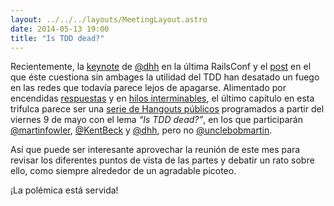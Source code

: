 ```yaml
---
layout: ../../../layouts/MeetingLayout.astro
date: 2014-05-13 19:00
title: "Is TDD dead?"
---
```


Recientemente, la [keynote](https://www.youtube.com/watch?v=9LfmrkyP81M) de [@dhh](https://twitter.com/dhh) en la última RailsConf y el [post](http://david.heinemeierhansson.com/2014/tdd-is-dead-long-live-testing.html) en el que éste cuestiona sin ambages la utilidad del TDD han desatado un fuego en las redes que todavía parece lejos de apagarse. Alimentado por encendidas [respuestas](http://blog.8thlight.com/uncle-bob/2014/04/25/MonogamousTDD.html) y en [hilos interminables](https://news.ycombinator.com/item?id=7633254), el último capítulo en esta trifulca parece ser una [serie de Hangouts públicos](http://martinfowler.com/snips/201405071053.html) programados a partir del viernes 9 de mayo con el lema _“Is TDD dead?”_, en los que participarán [@martinfowler](https://twitter.com/martinfowler), [@KentBeck](https://twitter.com/KentBeck) y [@dhh](https://twitter.com/dhh), pero no [@unclebobmartin](https://twitter.com/unclebobmartin).

Así que puede ser interesante aprovechar la reunión de este mes para revisar los diferentes puntos de vista de las partes y debatir un rato sobre ello, como siempre alrededor de un agradable picoteo.

¡La polémica está servida!
